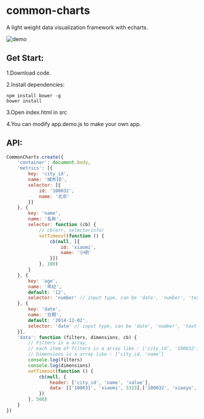 common-charts
=============

A light weight data visualization framework with echarts.

![demo](https://cloud.githubusercontent.com/assets/1061968/5552327/72b1a258-8c32-11e4-8dd9-95a84a0cc12b.png)


Get Start:
---------

1.Download code.

2.Install dependencies:

```
npm install bower -g
bower install
```

3.Open index.html in src

4.You can modify app.demo.js to make your own app.


API:
----
```javascript
CommonCharts.create({
    'container': document.body,
    'metrics': [{
        key: 'city_id',
        name: '城市ID',
        selector: [{
            id: '100032',
            name: '北京'
        }]
    }, {
        key: 'name',
        name: '名称',
        selector: function (cb) {
            // cb(err, selectorinfo)
            setTimeout(function () {
                cb(null, [{
                    id: 'xiaomi',
                    name: '小明'
                }])
            }, 100)
        }
    }, {
        key: 'age',
        name: '年纪',
        default: '12',
        selector: 'number' // input type, can be 'date', 'number', 'text'
    }, {
        key: 'date',
        name: '日期',
        default: '2014-12-02',
        selector: 'date' // input type, can be 'date', 'number', 'text' ..
    }],
    'data': function (filters, dimensions, cb) {
        // Filters is a array,
        // each item of filters is a array like : ['city_id', '100032', '1000021'].
        // Dimensions is a array like : ['city_id, 'name']
        console.log(filters)
        console.log(dimensions)
        setTimeout(function () {
            cb(null, {
                header: ['city_id', 'name', 'value'],
                data: [['100031', 'xiaomi', 3323],['100032', 'xiaoyu', 43]]
            })
        }, 500)
    }
})
```